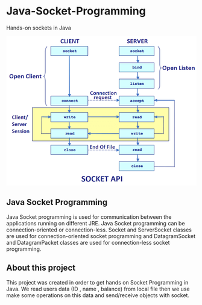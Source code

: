 # Java-Socket-Programming
Hands-on sockets in Java


 ![](socket-programming.png)

## Java Socket Programming

Java Socket programming is used for communication between the applications running on different JRE.
Java Socket programming can be connection-oriented or connection-less.
Socket and ServerSocket classes are used for connection-oriented socket programming and DatagramSocket and DatagramPacket classes are used for connection-less socket programming.

## About this project 

This project was created in order to get hands on Socket Programming in Java. We read users data (ID , name , balance) from local file then we use make some operations on this data and send/receive objects with socket.
